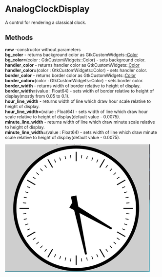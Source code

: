  # AnalogClockDisplay

  A control for rendering a classical clock.

 ## Methods  
__new__ -constructor without parameters  
**bg_color** - returns background color as GtkCustomWidgets::[Color](../Color.md)  
**bg_color=**(color : GtkCustomWidgets::Color) - sets background color.  
**handler_color** - returns handler color as GtkCustomWidgets::[Color](../Color.md)  
**handler_color=**(color : GtkCustomWidgets::Color) - sets handler color.  
**border_color** - returns border color as GtkCustomWidgets::[Color](../Color.md)  
**border_color=**(color : GtkCustomWidgets::Color) - sets border color.  
**border_width** - returns width of border relative to height of display.  
**border_width=**(value : Float64) - sets width of border relative to height of display(mostly from 0.05 to 0.1).   
**hour_line_width** - returns width of line which draw hour scale relative to height of display.  
**hour_line_width=**(value : Float64) - sets width of line which draw hour scale relative to height of display(default value - 0.0075).  
**minute_line_width** - returns width of line which draw minute scale relative to height of display.  
**minute_line_width=**(value : Float64) - sets width of line which draw minute scale relative to height of display(default value - 0.0075).  

![](../../images/AnalogClockDisplay.png)
